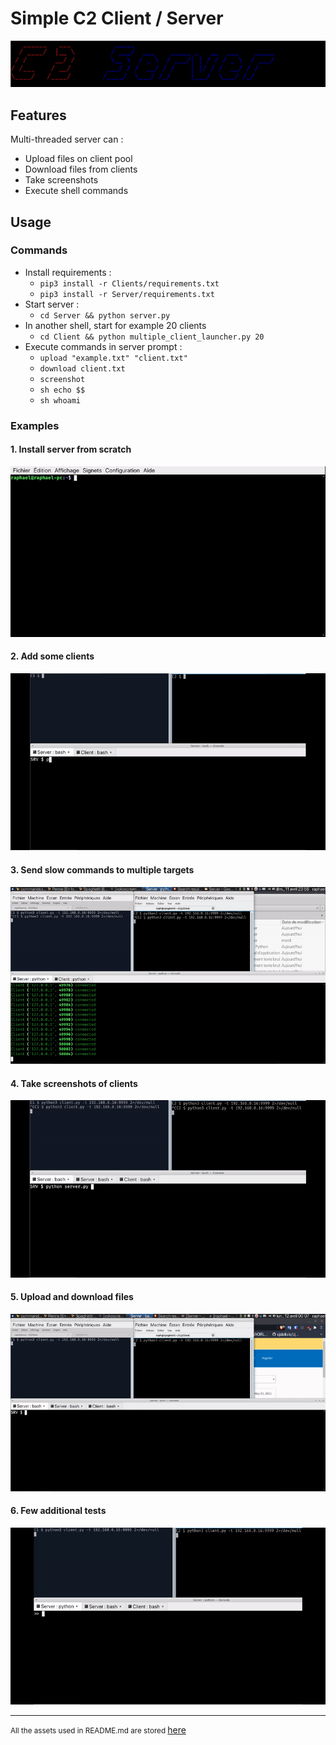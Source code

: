 # Simple C2 Client / Server

![banner](https://github.com/Raphhael/C2/blob/main/img/banner.min.png?raw=true)

## Features

Multi-threaded server can :

- Upload files on client pool
- Download files from clients
- Take screenshots
- Execute shell commands

## Usage

### Commands
- Install requirements :
    - `pip3 install -r Clients/requirements.txt`
    - `pip3 install -r Server/requirements.txt`
- Start server :
    - `cd Server && python server.py`
- In another shell, start for example 20 clients
    - `cd Client && python multiple_client_launcher.py 20`
- Execute commands in server prompt :
    - `upload "example.txt" "client.txt"`
    - `download client.txt`
    - `screenshot`
    - `sh echo $$`
    - `sh whoami`

### Examples

#### 1. Install server from scratch

![Install server gif](https://github.com/Raphhael/C2/blob/main/img/1%20-%20Server%20install.gif?raw=true)


#### 2. Add some clients

![Add clients gif](https://github.com/Raphhael/C2/blob/main/img/2%20-%20Add%20clients.gif?raw=true)


#### 3. Send slow commands to multiple targets

![Send slow commands gif](https://github.com/Raphhael/C2/blob/main/img/3%20-%20Commands%20to%20targets.gif?raw=true)



#### 4. Take screenshots of clients

![Screenshot gif](https://github.com/Raphhael/C2/blob/main/img/4%20-%20Screenshot.gif?raw=true)



#### 5. Upload and download files

![Upload and download files gif](https://github.com/Raphhael/C2/blob/main/img/5%20-%20Upload%20Download.gif?raw=true)



#### 6. Few additional tests

![SSH and shutdown gif](https://github.com/Raphhael/C2/blob/main/img/6%20-%20check%20ssh%20and%20shutdown.gif?raw=true)

---


<small>All the assets used in README.md are stored </small>[here](https://github.com/Raphhael/C2/tree/main/img)

